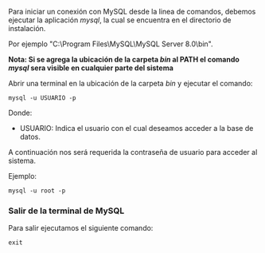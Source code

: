 Para iniciar un conexión con MySQL desde la linea de comandos, debemos ejecutar la aplicación *mysql*, la cual se encuentra en el directorio de instalación. 

Por ejemplo "C:\\Program Files\\MySQL\\MySQL Server 8.0\\bin".

**Nota: Si se agrega la ubicación de la carpeta *bin* al PATH el comando *mysql* sera visible en cualquier parte del sistema**

Abrir una terminal en la ubicación de la carpeta *bin* y ejecutar el comando:

```
mysql -u USUARIO -p
```

Donde:

- USUARIO: Indica el usuario con el cual deseamos acceder a la base de datos.

A continuación nos será requerida la contraseña de usuario para acceder al sistema.

Ejemplo:

```
mysql -u root -p
```
### Salir de la terminal de MySQL

Para salir ejecutamos el siguiente comando:

```
exit
```